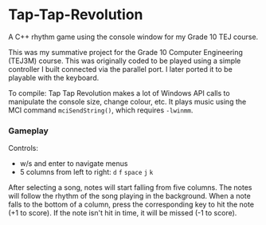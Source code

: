 # Tap-Tap-Revolution

A C++ rhythm game using the console window for my Grade 10 TEJ course.

This was my summative project for the Grade 10 Computer Engineering (TEJ3M) course. This was originally coded to be played using a simple controller I built connected via the parallel port. I later ported it to be playable with the keyboard.

To compile: Tap Tap Revolution makes a lot of Windows API calls to manipulate the console size, change colour, etc. It plays music using the MCI command `mciSendString()`, which requires `-lwinmm`.

### Gameplay
Controls:
- w/s and enter to navigate menus
- 5 columns from left to right: `d` `f` `space` `j` `k`

After selecting a song, notes will start falling from five columns. The notes will follow the rhythm of the song playing in the background. When a note falls to the bottom of a column, press the corresponding key to hit the note (+1 to score). If the note isn't hit in time, it will be missed (-1 to score).
